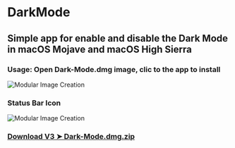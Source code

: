 # DarkMode

## Simple app for enable and disable the Dark Mode in macOS Mojave and macOS High Sierra

### Usage: Open Dark-Mode.dmg image, clic to the app to install

![Modular Image Creation](https://i25.servimg.com/u/f25/18/50/18/69/captu476.png)

### Status Bar Icon

![Modular Image Creation](https://i25.servimg.com/u/f25/18/50/18/69/captu474.png)


### [Download V3 ➤ Dark-Mode.dmg.zip](https://github.com/chris1111/DarkMode/releases/tag/V3)


